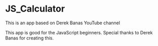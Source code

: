 # JS_Calculator
This is an app based on Derek Banas YouTube channel

This app is good for the JavaScript beginners.
Special thanks to Derek Banas for creating this.
